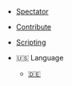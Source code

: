 * [Spectator](/)

* [Contribute](contribute.md)

* [Scripting](scripting.md)

* :us: Language
    * [:de:](/de/)
